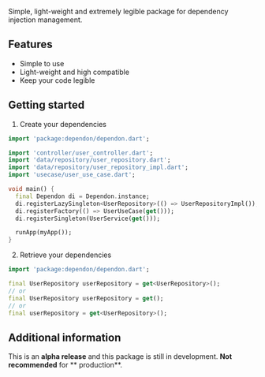 Simple, light-weight and extremely legible package for dependency injection management.

## Features

- Simple to use
- Light-weight and high compatible
- Keep your code legible

## Getting started

1. Create your dependencies

```dart
import 'package:dependon/dependon.dart';

import 'controller/user_controller.dart';
import 'data/repository/user_repository.dart';
import 'data/repository/user_repository_impl.dart';
import 'usecase/user_use_case.dart';

void main() {
  final Dependon di = Dependon.instance;
  di.registerLazySingleton<UserRepository>(() => UserRepositoryImpl());
  di.registerFactory(() => UserUseCase(get()));
  di.registerSingleton(UserService(get()));

  runApp(myApp());
}
```

2. Retrieve your dependencies

```dart
import 'package:dependon/dependon.dart';

final UserRepository userRepository = get<UserRepository>();
// or
final UserRepository userRepository = get();
// or
final userRepository = get<UserRepository>();
```

## Additional information

This is an **alpha release** and this package is still in development. **Not recommended** for **
production**.
